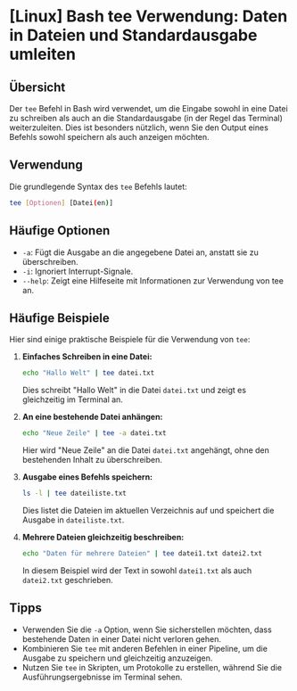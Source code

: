 # [Linux] Bash tee Verwendung: Daten in Dateien und Standardausgabe umleiten

## Übersicht
Der `tee` Befehl in Bash wird verwendet, um die Eingabe sowohl in eine Datei zu schreiben als auch an die Standardausgabe (in der Regel das Terminal) weiterzuleiten. Dies ist besonders nützlich, wenn Sie den Output eines Befehls sowohl speichern als auch anzeigen möchten.

## Verwendung
Die grundlegende Syntax des `tee` Befehls lautet:

```bash
tee [Optionen] [Datei(en)]
```

## Häufige Optionen
- `-a`: Fügt die Ausgabe an die angegebene Datei an, anstatt sie zu überschreiben.
- `-i`: Ignoriert Interrupt-Signale.
- `--help`: Zeigt eine Hilfeseite mit Informationen zur Verwendung von tee an.

## Häufige Beispiele
Hier sind einige praktische Beispiele für die Verwendung von `tee`:

1. **Einfaches Schreiben in eine Datei:**
   ```bash
   echo "Hallo Welt" | tee datei.txt
   ```
   Dies schreibt "Hallo Welt" in die Datei `datei.txt` und zeigt es gleichzeitig im Terminal an.

2. **An eine bestehende Datei anhängen:**
   ```bash
   echo "Neue Zeile" | tee -a datei.txt
   ```
   Hier wird "Neue Zeile" an die Datei `datei.txt` angehängt, ohne den bestehenden Inhalt zu überschreiben.

3. **Ausgabe eines Befehls speichern:**
   ```bash
   ls -l | tee dateiliste.txt
   ```
   Dies listet die Dateien im aktuellen Verzeichnis auf und speichert die Ausgabe in `dateiliste.txt`.

4. **Mehrere Dateien gleichzeitig beschreiben:**
   ```bash
   echo "Daten für mehrere Dateien" | tee datei1.txt datei2.txt
   ```
   In diesem Beispiel wird der Text in sowohl `datei1.txt` als auch `datei2.txt` geschrieben.

## Tipps
- Verwenden Sie die `-a` Option, wenn Sie sicherstellen möchten, dass bestehende Daten in einer Datei nicht verloren gehen.
- Kombinieren Sie `tee` mit anderen Befehlen in einer Pipeline, um die Ausgabe zu speichern und gleichzeitig anzuzeigen.
- Nutzen Sie `tee` in Skripten, um Protokolle zu erstellen, während Sie die Ausführungsergebnisse im Terminal sehen.